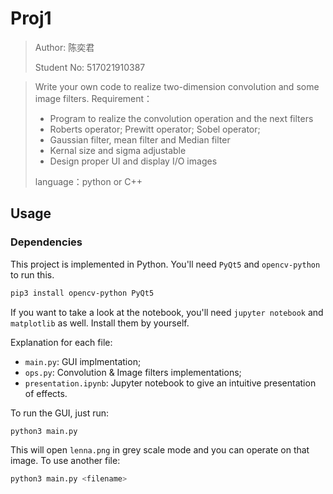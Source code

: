 # Proj1

> Author: 陈奕君
>
> Student No: 517021910387

> Write your own code to realize two-dimension convolution and some image filters.
> Requirement：
>
> * Program to realize the convolution operation and the next filters
> * Roberts operator; Prewitt operator; Sobel operator;
> * Gaussian filter, mean filter and Median filter
> * Kernal size and sigma adjustable
> * Design proper UI and display I/O images
>
> language：python or C++

## Usage

### Dependencies

This project is implemented in Python. You'll need `PyQt5` and `opencv-python` to run this.

```bash
pip3 install opencv-python PyQt5
```

If you want to take a look at the notebook, you'll need `jupyter notebook` and `matplotlib` as well. Install them by yourself.

Explanation for each file:

* `main.py`: GUI implmentation;
* `ops.py`: Convolution & Image filters implementations;
* `presentation.ipynb`: Jupyter notebook to give an intuitive presentation of effects.

To run the GUI, just run:

```bash
python3 main.py
```

This will open `lenna.png` in grey scale mode and you can operate on that image. To use another file:

```bash
python3 main.py <filename>
```